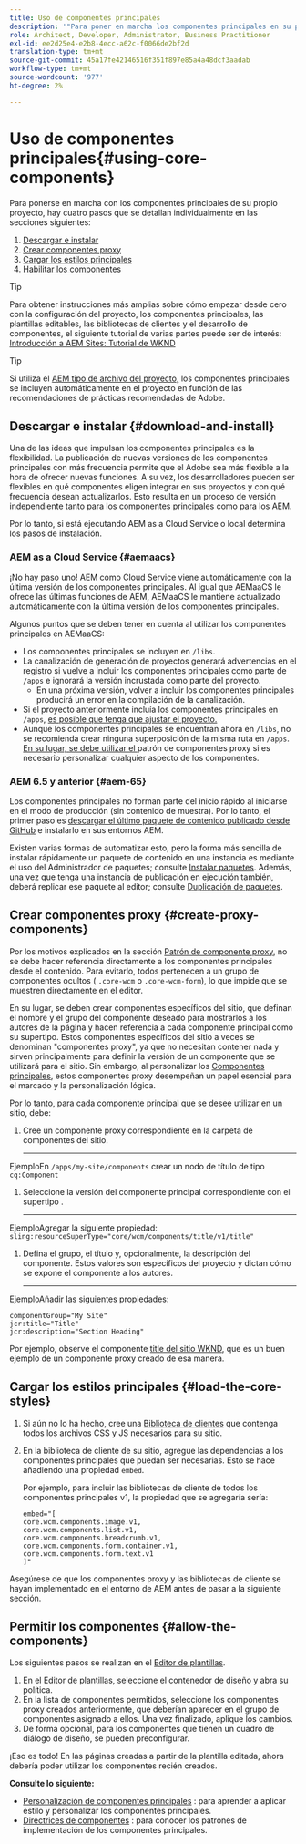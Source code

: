```yaml
---
title: Uso de componentes principales
description: '"Para poner en marcha los componentes principales en su propio proyecto, hay que seguir tres pasos: descargar e instalar, crear componentes proxy, cargar los estilos principales y permitir los componentes de las plantillas".'
role: Architect, Developer, Administrator, Business Practitioner
exl-id: ee2d25e4-e2b8-4ecc-a62c-f0066de2bf2d
translation-type: tm+mt
source-git-commit: 45a17fe42146516f351f897e85a4a48dcf3aadab
workflow-type: tm+mt
source-wordcount: '977'
ht-degree: 2%

---
```


# Uso de componentes principales{#using-core-components}

Para ponerse en marcha con los componentes principales de su propio proyecto, hay cuatro pasos que se detallan individualmente en las secciones siguientes:

1. [Descargar e instalar](#download-and-install)
1. [Crear componentes proxy](#create-proxy-components)
1. [Cargar los estilos principales](#load-the-core-styles)
1. [Habilitar los componentes](#allow-the-components)

>[!TIP]
>
>Para obtener instrucciones más amplias sobre cómo empezar desde cero con la configuración del proyecto, los componentes principales, las plantillas editables, las bibliotecas de clientes y el desarrollo de componentes, el siguiente tutorial de varias partes puede ser de interés:\
>[Introducción a AEM Sites: Tutorial de WKND](https://docs.adobe.com/content/help/en/experience-manager-learn/getting-started-wknd-tutorial-develop/overview.html)

>[!TIP]
>
>Si utiliza el [AEM tipo de archivo del proyecto,](/help/developing/archetype/overview.md) los componentes principales se incluyen automáticamente en el proyecto en función de las recomendaciones de prácticas recomendadas de Adobe.

## Descargar e instalar {#download-and-install}

Una de las ideas que impulsan los componentes principales es la flexibilidad. La publicación de nuevas versiones de los componentes principales con más frecuencia permite que el Adobe sea más flexible a la hora de ofrecer nuevas funciones. A su vez, los desarrolladores pueden ser flexibles en qué componentes eligen integrar en sus proyectos y con qué frecuencia desean actualizarlos. Esto resulta en un proceso de versión independiente tanto para los componentes principales como para los AEM.

Por lo tanto, si está ejecutando AEM as a Cloud Service o local determina los pasos de instalación.

### AEM as a Cloud Service {#aemaacs}

¡No hay paso uno! AEM como Cloud Service viene automáticamente con la última versión de los componentes principales. Al igual que AEMaaCS le ofrece las últimas funciones de AEM, AEMaaCS le mantiene actualizado automáticamente con la última versión de los componentes principales.

Algunos puntos que se deben tener en cuenta al utilizar los componentes principales en AEMaaCS:

* Los componentes principales se incluyen en `/libs`.
* La canalización de generación de proyectos generará advertencias en el registro si vuelve a incluir los componentes principales como parte de `/apps` e ignorará la versión incrustada como parte del proyecto.
   * En una próxima versión, volver a incluir los componentes principales producirá un error en la compilación de la canalización.
* Si el proyecto anteriormente incluía los componentes principales en `/apps`, [es posible que tenga que ajustar el proyecto.](/help/developing/overview.md#via-aemaacs)
* Aunque los componentes principales se encuentran ahora en `/libs`, no se recomienda crear ninguna superposición de la misma ruta en `/apps`. [En su lugar, se debe utilizar el ](/help/developing/guidelines.md#proxy-component-pattern) patrón de componentes proxy si es necesario personalizar cualquier aspecto de los componentes.

### AEM 6.5 y anterior {#aem-65}

Los componentes principales no forman parte del inicio rápido al iniciarse en el modo de producción (sin contenido de muestra). Por lo tanto, el primer paso es [descargar el último paquete de contenido publicado desde GitHub](https://github.com/adobe/aem-core-wcm-components/releases/latest) e instalarlo en sus entornos AEM.

Existen varias formas de automatizar esto, pero la forma más sencilla de instalar rápidamente un paquete de contenido en una instancia es mediante el uso del Administrador de paquetes; consulte [Instalar paquetes](https://docs.adobe.com/content/help/en/experience-manager-65/administering/contentmanagement/package-manager.html#installing-packages). Además, una vez que tenga una instancia de publicación en ejecución también, deberá replicar ese paquete al editor; consulte [Duplicación de paquetes](https://docs.adobe.com/content/help/en/experience-manager-65/administering/contentmanagement/package-manager.html#replicating-packages).

## Crear componentes proxy {#create-proxy-components}

Por los motivos explicados en la sección [Patrón de componente proxy](/help/developing/guidelines.md#proxy-component-pattern), no se debe hacer referencia directamente a los componentes principales desde el contenido. Para evitarlo, todos pertenecen a un grupo de componentes ocultos ( `.core-wcm` o `.core-wcm-form`), lo que impide que se muestren directamente en el editor.

En su lugar, se deben crear componentes específicos del sitio, que definan el nombre y el grupo del componente deseado para mostrarlos a los autores de la página y hacen referencia a cada componente principal como su supertipo. Estos componentes específicos del sitio a veces se denominan &quot;componentes proxy&quot;, ya que no necesitan contener nada y sirven principalmente para definir la versión de un componente que se utilizará para el sitio. Sin embargo, al personalizar los [Componentes principales](/help/developing/customizing.md), estos componentes proxy desempeñan un papel esencial para el marcado y la personalización lógica.

Por lo tanto, para cada componente principal que se desee utilizar en un sitio, debe:

1. Cree un componente proxy correspondiente en la carpeta de componentes del sitio.

   ****
EjemploEn  `/apps/my-site/components` crear un nodo de título de tipo  `cq:Component`

1. Seleccione la versión del componente principal correspondiente con el supertipo .

   ****
EjemploAgregar la siguiente propiedad:\
   `sling:resourceSuperType="core/wcm/components/title/v1/title"`

1. Defina el grupo, el título y, opcionalmente, la descripción del componente. Estos valores son específicos del proyecto y dictan cómo se expone el componente a los autores.

   ****
EjemploAñadir las siguientes propiedades:

   ```shell
   componentGroup="My Site"
   jcr:title="Title"  
   jcr:description="Section Heading"
   ```

Por ejemplo, observe el componente [title del sitio WKND](https://github.com/adobe/aem-guides-wknd/blob/master/ui.apps/src/main/content/jcr_root/apps/wknd/components/title/.content.xml), que es un buen ejemplo de un componente proxy creado de esa manera.

## Cargar los estilos principales {#load-the-core-styles}

1. Si aún no lo ha hecho, cree una [Biblioteca de clientes](https://experienceleague.adobe.com/docs/experience-manager-cloud-service/implementing/developing/full-stack/clientlibs.html) que contenga todos los archivos CSS y JS necesarios para su sitio.
1. En la biblioteca de cliente de su sitio, agregue las dependencias a los componentes principales que puedan ser necesarias. Esto se hace añadiendo una propiedad `embed`.

   Por ejemplo, para incluir las bibliotecas de cliente de todos los componentes principales v1, la propiedad que se agregaría sería:

   ```shell
   embed="[  
   core.wcm.components.image.v1,  
   core.wcm.components.list.v1,  
   core.wcm.components.breadcrumb.v1,  
   core.wcm.components.form.container.v1,  
   core.wcm.components.form.text.v1  
   ]"
   ```

Asegúrese de que los componentes proxy y las bibliotecas de cliente se hayan implementado en el entorno de AEM antes de pasar a la siguiente sección.

## Permitir los componentes {#allow-the-components}

Los siguientes pasos se realizan en el [Editor de plantillas](https://docs.adobe.com/content/help/en/experience-manager-cloud-service/sites/authoring/features/templates.html).

1. En el Editor de plantillas, seleccione el contenedor de diseño y abra su política.
1. En la lista de componentes permitidos, seleccione los componentes proxy creados anteriormente, que deberían aparecer en el grupo de componentes asignado a ellos. Una vez finalizado, aplique los cambios.
1. De forma opcional, para los componentes que tienen un cuadro de diálogo de diseño, se pueden preconfigurar.

¡Eso es todo! En las páginas creadas a partir de la plantilla editada, ahora debería poder utilizar los componentes recién creados.

**Consulte lo siguiente:**

* [Personalización de componentes principales](/help/developing/customizing.md) : para aprender a aplicar estilo y personalizar los componentes principales.
* [Directrices de componentes](/help/developing/guidelines.md) : para conocer los patrones de implementación de los componentes principales.
